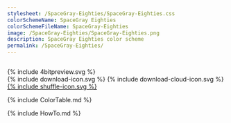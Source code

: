 ```yaml
---
stylesheet: /SpaceGray-Eighties/SpaceGray-Eighties.css
colorSchemeName: SpaceGray Eighties
colorSchemeFileName: SpaceGray-Eighties
image: /SpaceGray-Eighties/SpaceGray-Eighties.png
description: SpaceGray Eighties color scheme
permalink: /SpaceGray-Eighties/
---
```


<h2 style='text-align:center'>
    <a id='colorSchemeNameLink' href='#'>
        <span class='ColorSchemeFileName' />
    </a>
</h2>

<div class='centeredText'>
{% include 4bitpreview.svg %}
</div>

<div class='centeredText'>
    <a id='downloadSchemeLink' class='padded'>
{% include download-icon.svg %}
    </a>
    <a id='cdnSchemeLink' class='padded'>
{% include download-cloud-icon.svg %}
    </a>
    <a id='feelingLucky' href="javascript:feelingLucky(document.getElementById('themeSelector'))" class='padded'>
{% include shuffle-icon.svg %}
    </a>    
</div>

{% include ColorTable.md %}

{% include HowTo.md %}

